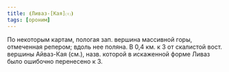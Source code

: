 ```yaml
---
title: ⦗Ливаз-[Кая]⒯⦘
tags: [ороним]
---
```


По некоторым картам, пологая зап. вершина массивной горы, отмеченная репером;
вдоль нее поляна. В 0,4 км. к З от скалистой вост. вершины Айваз-Кая (см.),
назв. которой в искаженной форме Ливаз было ошибочно перенесено к З.
